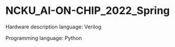 # NCKU_AI-ON-CHIP_2022_Spring

Hardware description language: Verilog

Programming language: Python

